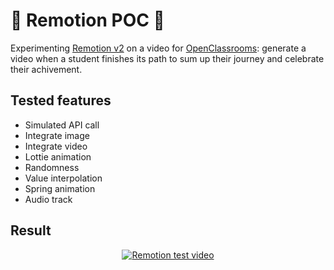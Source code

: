 # 📼 Remotion POC 📼
Experimenting [Remotion v2](https://www.remotion.dev/) on a video for [OpenClassrooms](https://openclassrooms.com): generate a video when a student finishes its path to sum up their journey and celebrate their achivement.

## Tested features
- Simulated API call
- Integrate image
- Integrate video
- Lottie animation
- Randomness
- Value interpolation
- Spring animation
- Audio track

## Result

<p align="center">
    <a href="http://www.youtube.com/watch?v=6dCf9L6TVrE"><img alt="Remotion test video" src="http://img.youtube.com/vi/6dCf9L6TVrE/0.jpg"/></a>
</p>